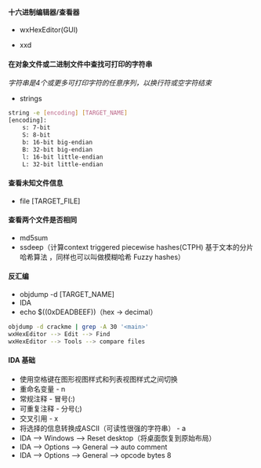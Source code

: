 #### 十六进制编辑器/查看器

* wxHexEditor(GUI)

* xxd

#### 在对象文件或二进制文件中查找可打印的字符串

*字符串是4个或更多可打印字符的任意序列，以换行符或空字符结束*

* strings

```bash
string -e [encoding] [TARGET_NAME]
[encoding]:
	s: 7-bit
	S: 8-bit
	b: 16-bit big-endian
	B: 32-bit big-endian
	l: 16-bit little-endian
	L: 32-bit little-endian
```

#### 查看未知文件信息

* file [TARGET_FILE]

#### 查看两个文件是否相同

* md5sum
* ssdeep（计算context triggered piecewise hashes(CTPH) 基于文本的分片哈希算法 ，同样也可以叫做模糊哈希 Fuzzy hashes）

#### 反汇编

* objdump -d [TARGET_NAME]
* IDA
* echo $((0xDEADBEEF))（hex -> decimal）

```bash
objdump -d crackme | grep -A 30 '<main>'
wxHexEditor --> Edit --> Find
wxHexEditor --> Tools --> compare files
```

#### IDA 基础

* 使用空格键在图形视图样式和列表视图样式之间切换
* 重命名变量 - n
* 常规注释 - 冒号(:)
* 可重复注释 - 分号(;)
* 交叉引用 - x
* 将选择的信息转换成ASCII（可读性很强的字符串） - a
* IDA --> Windows --> Reset desktop（将桌面恢复到原始布局）
* IDA --> Options --> General --> auto comment
* IDA --> Options --> General --> opcode bytes 8 